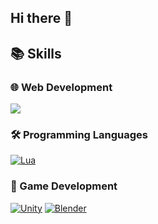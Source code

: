 ## Hi there 👋

## 📚 Skills

### 🌐 Web Development
[![](https://skillicons.dev/icons?i=js,html,css,react,ts)](https://skillicons.dev)


### 🛠️ Programming Languages
[![Lua](https://skillicons.dev/icons?i=lua)](https://skillicons.dev)

### 🧩 Game Development
[![Unity](https://skillicons.dev/icons?i=unity)](https://skillicons.dev)
[![Blender](https://skillicons.dev/icons?i=blender)](https://skillicons.dev)
<!--
**zurkatron/zurkatron** is a ✨ _special_ ✨ repository because its `README.md` (this file) appears on your GitHub profile.

Here are some ideas to get you started:

- 🔭 I’m currently working on ...
- 🌱 I’m currently learning ...
- 👯 I’m looking to collaborate on ...
- 🤔 I’m looking for help with ...
- 💬 Ask me about ...
- 📫 How to reach me: ...
- 😄 Pronouns: ...
- ⚡ Fun fact: ...
-->
